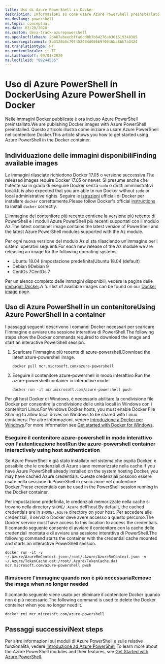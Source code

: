 ```yaml
---
title: Uso di Azure PowerShell in Docker
description: Informazioni su come usare Azure PowerShell preinstallato in un'immagine Docker.
ms.devlang: powershell
ms.topic: conceptual
ms.date: 03/20/2020
ms.custom: devx-track-azurepowershell
ms.openlocfilehash: 2b487abeecbffa6cd8b7b64276ab301619348385
ms.sourcegitcommit: 8b3126b5c79f453464d90669f0046ba86b7a3424
ms.translationtype: HT
ms.contentlocale: it-IT
ms.lasthandoff: 09/01/2020
ms.locfileid: "89244535"
---
```

# <a name="using-azure-powershell-in-docker"></a><span data-ttu-id="7d2d5-103">Uso di Azure PowerShell in Docker</span><span class="sxs-lookup"><span data-stu-id="7d2d5-103">Using Azure PowerShell in Docker</span></span>

<span data-ttu-id="7d2d5-104">Nelle immagini Docker pubblicate è ora incluso Azure PowerShell preinstallato.</span><span class="sxs-lookup"><span data-stu-id="7d2d5-104">We are publishing Docker images with Azure PowerShell preinstalled.</span></span> <span data-ttu-id="7d2d5-105">Questo articolo illustra come iniziare a usare Azure PowerShell nel contenitore Docker.</span><span class="sxs-lookup"><span data-stu-id="7d2d5-105">This article shows you how to get started using Azure PowerShell in the Docker container.</span></span>

## <a name="finding-available-images"></a><span data-ttu-id="7d2d5-106">Individuazione delle immagini disponibili</span><span class="sxs-lookup"><span data-stu-id="7d2d5-106">Finding available images</span></span>

<span data-ttu-id="7d2d5-107">Le immagini rilasciate richiedono Docker 17.05 o versione successiva.</span><span class="sxs-lookup"><span data-stu-id="7d2d5-107">The released images require Docker 17.05 or newer.</span></span> <span data-ttu-id="7d2d5-108">Si presume anche che l'utente sia in grado di eseguire Docker senza `sudo` o diritti amministrativi locali.</span><span class="sxs-lookup"><span data-stu-id="7d2d5-108">It is also expected that you are able to run Docker without `sudo` or local administrative rights.</span></span> <span data-ttu-id="7d2d5-109">Seguire le [istruzioni][install] ufficiali di Docker per installare `docker` correttamente.</span><span class="sxs-lookup"><span data-stu-id="7d2d5-109">Please follow Docker's official [instructions][install] to install `docker` correctly.</span></span>

<span data-ttu-id="7d2d5-110">L'immagine del contenitore più recente contiene la versione più recente di PowerShell e i moduli Azure PowerShell più recenti supportati con il modulo Az.</span><span class="sxs-lookup"><span data-stu-id="7d2d5-110">The latest container image contains the latest version of PowerShell and the latest Azure PowerShell modules supported with the Az module.</span></span>

<span data-ttu-id="7d2d5-111">Per ogni nuova versione del modulo Az si sta rilasciando un'immagine per i sistemi operativi seguenti:</span><span class="sxs-lookup"><span data-stu-id="7d2d5-111">For each new release of the Az module we are releasing an image for the following operating systems:</span></span>

- <span data-ttu-id="7d2d5-112">Ubuntu 18.04 (impostazione predefinita)</span><span class="sxs-lookup"><span data-stu-id="7d2d5-112">Ubuntu 18.04 (default)</span></span>
- <span data-ttu-id="7d2d5-113">Debian 9</span><span class="sxs-lookup"><span data-stu-id="7d2d5-113">Debian 9</span></span>
- <span data-ttu-id="7d2d5-114">CentOs 7</span><span class="sxs-lookup"><span data-stu-id="7d2d5-114">CentOs 7</span></span>

<span data-ttu-id="7d2d5-115">Per un elenco completo delle immagini disponibili, vedere la pagina delle [immagini Docker][az image].</span><span class="sxs-lookup"><span data-stu-id="7d2d5-115">A full list of available images can be found on our [Docker image][az image] page.</span></span>

## <a name="using-azure-powershell-in-a-container"></a><span data-ttu-id="7d2d5-116">Uso di Azure PowerShell in un contenitore</span><span class="sxs-lookup"><span data-stu-id="7d2d5-116">Using Azure PowerShell in a container</span></span>

<span data-ttu-id="7d2d5-117">I passaggi seguenti descrivono i comandi Docker necessari per scaricare l'immagine e avviare una sessione interattiva di PowerShell.</span><span class="sxs-lookup"><span data-stu-id="7d2d5-117">The following steps show the Docker commands required to download the image and start an interactive PowerShell session.</span></span>

1. <span data-ttu-id="7d2d5-118">Scaricare l'immagine più recente di azure-powershell.</span><span class="sxs-lookup"><span data-stu-id="7d2d5-118">Download the latest azure-powershell image.</span></span>

   ```console
   docker pull mcr.microsoft.com/azure-powershell
   ```

1. <span data-ttu-id="7d2d5-119">Eseguire il contenitore azure-powershell in modo interattivo:</span><span class="sxs-lookup"><span data-stu-id="7d2d5-119">Run the azure-powershell container in interactive mode:</span></span>

   ```console
   docker run -it mcr.microsoft.com/azure-powershell pwsh
   ```

<span data-ttu-id="7d2d5-120">Per gli host Docker di Windows, è necessario abilitare la condivisione file Docker per consentire la condivisione delle unità locali in Windows con i contenitori Linux.</span><span class="sxs-lookup"><span data-stu-id="7d2d5-120">For Windows Docker hosts, you must enable Docker File Sharing to allow local drives on Windows to be shared with Linux containers.</span></span> <span data-ttu-id="7d2d5-121">Per altre informazioni, vedere [Introduzione a Docker per Windows][file-sharing].</span><span class="sxs-lookup"><span data-stu-id="7d2d5-121">For more information see [Get started with Docker for Windows][file-sharing].</span></span>

### <a name="run-the-azure-powershell-container-interactively-using-host-authentication"></a><span data-ttu-id="7d2d5-122">Eseguire il contenitore azure-powershell in modo interattivo con l'autenticazione host</span><span class="sxs-lookup"><span data-stu-id="7d2d5-122">Run the azure-powershell container interactively using host authentication</span></span>

<span data-ttu-id="7d2d5-123">Se Azure PowerShell è già stato installato nel sistema che ospita Docker, è possibile che le credenziali di Azure siano memorizzate nella cache.</span><span class="sxs-lookup"><span data-stu-id="7d2d5-123">If you have Azure PowerShell already installed on the system hosting Docker, you may have cached Azure credentials.</span></span> <span data-ttu-id="7d2d5-124">Queste credenziali possono essere usate nella sessione di PowerShell in esecuzione nel contenitore Docker.</span><span class="sxs-lookup"><span data-stu-id="7d2d5-124">These credentials can be used in the PowerShell session running in the Docker container.</span></span>

<span data-ttu-id="7d2d5-125">Per impostazione predefinita, le credenziali memorizzate nella cache si trovano nella directory `$HOME/.Azure` dell'host.</span><span class="sxs-lookup"><span data-stu-id="7d2d5-125">By default, the cached credentials are in `$HOME/.Azure` directory on your host.</span></span> <span data-ttu-id="7d2d5-126">Per accedere alle credenziali, il servizio Docker deve avere accesso a questo percorso.</span><span class="sxs-lookup"><span data-stu-id="7d2d5-126">The Docker service must have access to this location to access the credentials.</span></span> <span data-ttu-id="7d2d5-127">Il comando seguente consente di avviare il contenitore con la cache delle credenziali montata e di avviare una sessione interattiva di PowerShell.</span><span class="sxs-lookup"><span data-stu-id="7d2d5-127">The following command starts the container with the credential cache mounted and starts an interactive PowerShell session.</span></span>

```console
docker run -it -v ~/.Azure/AzureRmContext.json:/root/.Azure/AzureRmContext.json -v ~/.Azure/TokenCache.dat:/root/.Azure/TokenCache.dat mcr.microsoft.com/azure-powershell pwsh
```

### <a name="remove-the-image-when-no-longer-needed"></a><span data-ttu-id="7d2d5-128">Rimuovere l'immagine quando non è più necessaria</span><span class="sxs-lookup"><span data-stu-id="7d2d5-128">Remove the image when no longer needed</span></span>

<span data-ttu-id="7d2d5-129">Il comando seguente viene usato per eliminare il contenitore Docker quando non è più necessario.</span><span class="sxs-lookup"><span data-stu-id="7d2d5-129">The following command is used to delete the Docker container when you no longer need it.</span></span>

```console
docker rmi mcr.microsoft.com/azure-powershell
```

## <a name="next-steps"></a><span data-ttu-id="7d2d5-130">Passaggi successivi</span><span class="sxs-lookup"><span data-stu-id="7d2d5-130">Next steps</span></span>

<span data-ttu-id="7d2d5-131">Per altre informazioni sui moduli di Azure PowerShell e sulle relative funzionalità, vedere [Introduzione ad Azure PowerShell](get-started-azureps.md).</span><span class="sxs-lookup"><span data-stu-id="7d2d5-131">To learn more about the Azure PowerShell modules and their features, see [Get Started with Azure PowerShell](get-started-azureps.md).</span></span>

<!-- link references -->
[install]: https://docs.docker.com/engine/installation/
[powershell image]: https://hub.docker.com/_/microsoft-powershell
[az image]: https://hub.docker.com/_/microsoft-azure-powershell
[file-sharing]: https://docs.docker.com/docker-for-windows/#file-sharing
